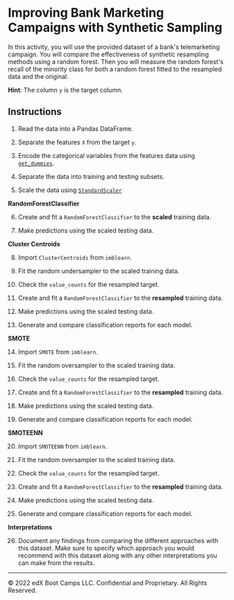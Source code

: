 # Improving Bank Marketing Campaigns with Synthetic Sampling

In this activity, you will use the provided dataset of a bank's telemarketing campaign. You will compare the effectiveness of synthetic resampling methods using a random forest. Then you will measure the random forest's recall of the minority class for both a random forest fitted to the resampled data and the original.

**Hint**: The column `y` is the target column.

## Instructions

1. Read the data into a Pandas DataFrame.

2. Separate the features `X` from the target `y`.

3. Encode the categorical variables from the features data using [`get_dummies`](https://pandas.pydata.org/pandas-docs/stable/reference/api/pandas.get_dummies.html).

4. Separate the data into training and testing subsets.

5. Scale the data using [`StandardScaler`](https://scikit-learn.org/stable/modules/generated/sklearn.preprocessing.StandardScaler.html)

**RandomForestClassifier**

6. Create and fit a `RandomForestClassifier` to the **scaled** training data.

7.  Make predictions using the scaled testing data.

**Cluster Centroids**

8. Import `ClusterCentroids` from `imblearn`.

9. Fit the random undersampler to the scaled training data.

10. Check the `value_counts` for the resampled target.

11. Create and fit a `RandomForestClassifier` to the **resampled** training data.

12. Make predictions using the scaled testing data.

13. Generate and compare classification reports for each model.

**SMOTE**

14. Import `SMOTE` from `imblearn`.

15. Fit the random oversampler to the scaled training data.

16. Check the `value_counts` for the resampled target.

17. Create and fit a `RandomForestClassifier` to the **resampled** training data.

18. Make predictions using the scaled testing data.

19. Generate and compare classification reports for each model.

**SMOTEENN**

20. Import `SMOTEENN` from `imblearn`.

21. Fit the random oversampler to the scaled training data.

22. Check the `value_counts` for the resampled target.

23. Create and fit a `RandomForestClassifier` to the **resampled** training data.

24. Make predictions using the scaled testing data.

25. Generate and compare classification reports for each model.

**Interpretations**

26. Document any findings from comparing the different approaches with this dataset. Make sure to specify which approach you would recommend with this dataset along with any other interpretations you can make from the results.

---

© 2022 edX Boot Camps LLC. Confidential and Proprietary. All Rights Reserved.